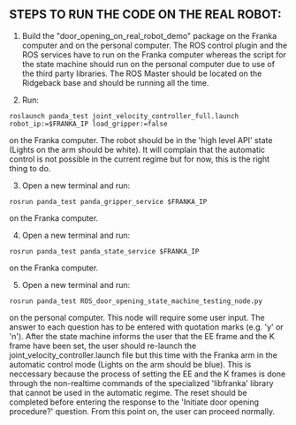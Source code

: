 ## STEPS TO RUN THE CODE ON THE REAL ROBOT:

1. Build the "door_opening_on_real_robot_demo" package on the Franka computer and on the personal computer. 
The ROS control plugin and the ROS services have to run on the Franka computer whereas the script for the state machine should run on the personal computer due to use of the third party libraries. 
The ROS Master should be located on the Ridgeback base and should be running all the time.

2. Run:

```
roslaunch panda_test joint_velocity_controller_full.launch robot_ip:=$FRANKA_IP load_gripper:=false
```

on the Franka computer. The robot should be in the 'high level API' state (Lights on the arm should be white). 
It will complain that the automatic control is not possible in the current regime but for now, this is the right thing to do.

3. Open a new terminal and run:

```
rosrun panda_test panda_gripper_service $FRANKA_IP
```
on the Franka computer.

4. Open a new terminal and run:

```
rosrun panda_test panda_state_service $FRANKA_IP
```

on the Franka computer.

5. Open a new terminal and run:

```
rosrun panda_test ROS_door_opening_state_machine_testing_node.py
```

on the personal computer. This node will require some user input. The answer to each question has to be entered with quotation marks (e.g. 'y' or 'n'). 
After the state machine informs the user that the EE frame and the K frame have been set, the user should re-launch the joint_velocity_controller.launch file but this time with the Franka arm in the automatic control mode (Lights on the arm should be blue). 
This is neccessary because the process of setting the EE and the K frames is done through the non-realtime commands of the specialized 'libfranka' library that cannot be used in the automatic regime. 
The reset should be completed before entering the response to the 'Initiate door opening procedure?' question. From this point on, the user can proceed normally.

